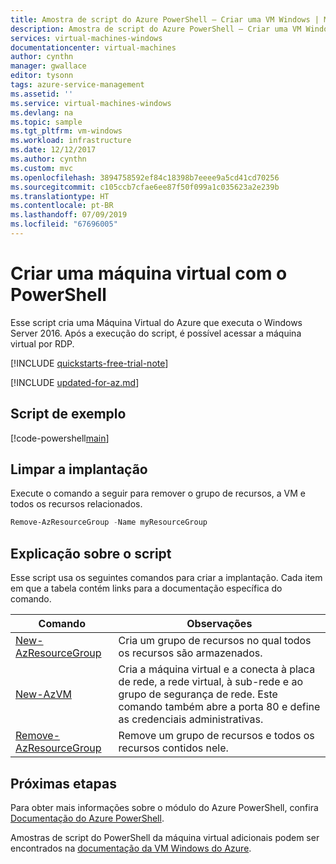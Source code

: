 ```yaml
---
title: Amostra de script do Azure PowerShell – Criar uma VM Windows | Microsoft Docs
description: Amostra de script do Azure PowerShell – Criar uma VM Windows
services: virtual-machines-windows
documentationcenter: virtual-machines
author: cynthn
manager: gwallace
editor: tysonn
tags: azure-service-management
ms.assetid: ''
ms.service: virtual-machines-windows
ms.devlang: na
ms.topic: sample
ms.tgt_pltfrm: vm-windows
ms.workload: infrastructure
ms.date: 12/12/2017
ms.author: cynthn
ms.custom: mvc
ms.openlocfilehash: 3894758592ef84c18398b7eeee9a5cd41cd70256
ms.sourcegitcommit: c105ccb7cfae6ee87f50f099a1c035623a2e239b
ms.translationtype: HT
ms.contentlocale: pt-BR
ms.lasthandoff: 07/09/2019
ms.locfileid: "67696005"
---
```

# <a name="create-a-virtual-machine-with-powershell"></a>Criar uma máquina virtual com o PowerShell

Esse script cria uma Máquina Virtual do Azure que executa o Windows Server 2016. Após a execução do script, é possível acessar a máquina virtual por RDP.

[!INCLUDE [quickstarts-free-trial-note](../../../includes/quickstarts-free-trial-note.md)]

[!INCLUDE [updated-for-az.md](../../../includes/updated-for-az.md)]

## <a name="sample-script"></a>Script de exemplo

[!code-powershell[main](../../../powershell_scripts/virtual-machine/create-vm-detailed/create-windows-vm-quick.ps1 "Create VM")]

## <a name="clean-up-deployment"></a>Limpar a implantação

Execute o comando a seguir para remover o grupo de recursos, a VM e todos os recursos relacionados.

```powershell
Remove-AzResourceGroup -Name myResourceGroup
```

## <a name="script-explanation"></a>Explicação sobre o script

Esse script usa os seguintes comandos para criar a implantação. Cada item em que a tabela contém links para a documentação específica do comando.

| Comando | Observações |
|---|---|
| [New-AzResourceGroup](https://docs.microsoft.com/powershell/module/az.resources/new-azresourcegroup) | Cria um grupo de recursos no qual todos os recursos são armazenados. |
| [New-AzVM](https://docs.microsoft.com/powershell/module/az.compute/new-azvm) | Cria a máquina virtual e a conecta à placa de rede, a rede virtual, à sub-rede e ao grupo de segurança de rede. Este comando também abre a porta 80 e define as credenciais administrativas. |
|[Remove-AzResourceGroup](https://docs.microsoft.com/powershell/module/az.resources/remove-azresourcegroup) | Remove um grupo de recursos e todos os recursos contidos nele. |

## <a name="next-steps"></a>Próximas etapas

Para obter mais informações sobre o módulo do Azure PowerShell, confira [Documentação do Azure PowerShell](/powershell/azure/overview).

Amostras de script do PowerShell da máquina virtual adicionais podem ser encontrados na [documentação da VM Windows do Azure](../windows/powershell-samples.md?toc=%2fazure%2fvirtual-machines%2fwindows%2ftoc.json).
